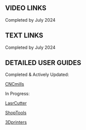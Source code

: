 ## VIDEO LINKS

Completed by July 2024

## TEXT LINKS

Completed by July 2024

## DETAILED USER GUIDES

Completed & Actively Updated:

[CNCmills](/UserGuides/CNCmills/)

In Progress:

[LasrCutter](/UserGuides/LaserCutters.md)

[ShopTools](/UserGuides/ShopTools.md)

[3Dprinters](/UserGuides/3Dprinters.md)

